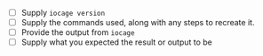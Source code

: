 - [ ] Supply `iocage version`
- [ ] Supply the commands used, along with any steps to recreate it.
- [ ] Provide the output from `iocage`
- [ ] Supply what you expected the result or output to be
